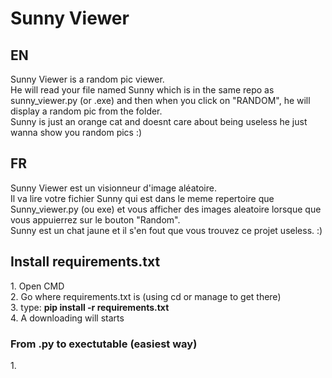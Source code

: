 # Sunny Viewer
<h2>EN</h2> 
Sunny Viewer is a random pic viewer.<br />
He will read your file named Sunny which is in the same repo as sunny_viewer.py (or .exe) and then when you click on "RANDOM", he will display a random pic from the folder.<br />
Sunny is just an orange cat and doesnt care about being useless he just wanna show you random pics :)


<h2>FR</h2> 
Sunny Viewer est un visionneur d'image aléatoire.<br />
Il va lire votre fichier Sunny qui est dans le meme repertoire que Sunny_viewer.py (ou exe) et vous afficher des images aleatoire lorsque que vous appuierrez sur le bouton "Random".<br />
Sunny est un chat jaune et il s'en fout que vous trouvez ce projet useless. :)

<h2> Install requirements.txt</h2>
1. Open CMD<br />
2. Go where requirements.txt is (using cd or manage to get there)<br />
3. type: <strong>pip install -r requirements.txt</strong><br />
4. A downloading will starts

<h3> From .py to exectutable (easiest way) </h3>
1. 
